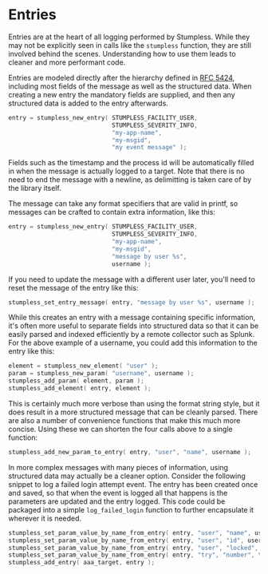 # Entries

Entries are at the heart of all logging performed by Stumpless. While they may
not be explicitly seen in calls like the `stumpless` function, they are
still involved behind the scenes. Understanding how to use them leads to
cleaner and more performant code.

Entries are modeled directly after the hierarchy defined in
[RFC 5424](https://tools.ietf.org/html/rfc5424), including most fields of the
message as well as the structured data. When creating a new entry the mandatory
fields are supplied, and then any structured data is added to the entry
afterwards.

```c
entry = stumpless_new_entry( STUMPLESS_FACILITY_USER,
                             STUMPLESS_SEVERITY_INFO,
                             "my-app-name",
                             "my-msgid",
                             "my event message" );
```

Fields such as the timestamp and the process id will be automatically filled
in when the message is actually logged to a target. Note that there is no need
to end the message with a newline, as delimitting is taken care of by the
library itself.

The message can take any format specifiers that are valid in printf, so messages
can be crafted to contain extra information, like this:

```c
entry = stumpless_new_entry( STUMPLESS_FACILITY_USER,
                             STUMPLESS_SEVERITY_INFO,
                             "my-app-name",
                             "my-msgid",
                             "message by user %s",
                             username );
```

If you need to update the message with a different user later, you'll need to
reset the message of the entry like this:

```c
stumpless_set_entry_message( entry, "message by user %s", username );
```

While this creates an entry with a message containing specific information, it's
often more useful to separate fields into structured data so that it can be
easily parsed and indexed efficiently by a remote collector such as Splunk. For
the above example of a username, you could add this information to the entry
like this:

```c
element = stumpless_new_element( "user" );
param = stumpless_new_param( "username", username );
stumpless_add_param( element, param );
stumpless_add_element( entry, element );
```

This is certainly much more verbose than using the format string style, but it
does result in a more structured message that can be cleanly parsed. There are
also a number of convenience functions that make this much more concise. Using
these we can shorten the four calls above to a single function:

```c
stumpless_add_new_param_to_entry( entry, "user", "name", username );
```

In more complex messages with many pieces of information, using structured data
may actually be a cleaner option. Consider the following snippet to log a failed
login attempt event. The entry has been created once and saved, so that when the
event is logged all that happens is the parameters are updated and the entry
logged. This code could be packaged into a simple `log_failed_login` function
to further encapsulate it wherever it is needed.

```c
stumpless_set_param_value_by_name_from_entry( entry, "user", "name", username );
stumpless_set_param_value_by_name_from_entry( entry, "user", "id", user_id );
stumpless_set_param_value_by_name_from_entry( entry, "user", "locked", locked );
stumpless_set_param_value_by_name_from_entry( entry, "try", "number", try_num );
stumpless_add_entry( aaa_target, entry );
```
